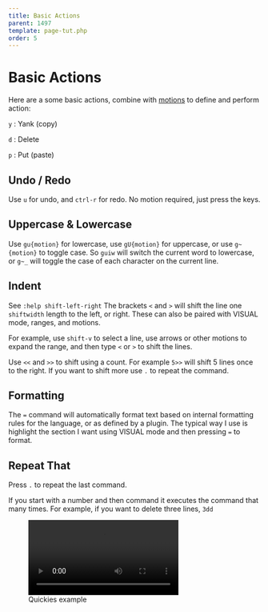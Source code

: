 ```yaml
---
title: Basic Actions
parent: 1497
template: page-tut.php
order: 5
---
```


# Basic Actions

Here are a some basic actions, combine with [motions](/working-with-vim/basic-motions/) to define and perform action:

`y`
: Yank (copy)

`d`
: Delete

`p`
: Put (paste)


## Undo / Redo

Use `u` for undo, and `ctrl-r` for redo. No motion required, just press the keys.


## Uppercase & Lowercase

Use `gu{motion}` for lowercase, use `gU{motion}` for uppercase, or use `g~{motion}` to toggle case. So `guiw` will switch the current word to lowercase, or `g~_` will toggle the case of each character on the current line.


## Indent

<span class="sidenote">See `:help shift-left-right`</span> The brackets `<` and `>` will shift the line one `shiftwidth` length to the left, or right. These can also be paired with VISUAL mode, ranges, and motions.

For example, use `shift-v` to select a line, use arrows or other motions to expand the range, and then type `<` or `>` to shift the lines.

Use `<<` and `>>` to shift using a count. For example `5>>` will shift 5 lines once to the right. If you want to shift more use `.` to repeat the command.


## Formatting

The `=` command will automatically format text based on internal formatting rules for the language, or as defined by a plugin. The typical way I use is highlight the section I want using VISUAL mode and then pressing `=` to format.


## Repeat That

Press `.` to repeat the last command.

If you start with a number and then command it executes the command that many times. For example, if you want to delete three lines, `3dd`

<figure class="wp-block-video">
<video controls src="https://mkaz.blog/wp-content/uploads/2019/03/vim-quickies.mp4"></video><figcaption>Quickies example</figcaption></figure>


